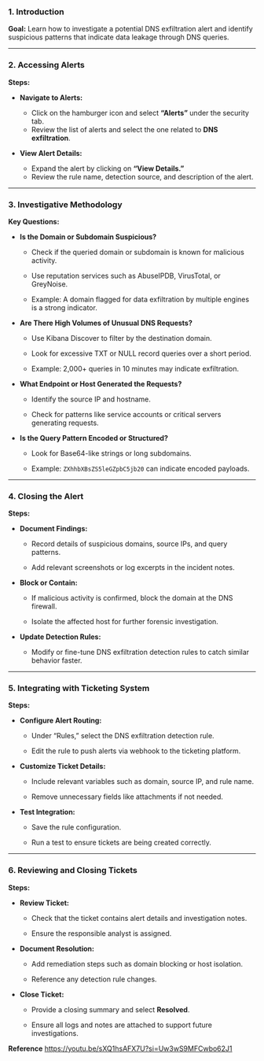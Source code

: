 ### 1. Introduction

**Goal:** Learn how to investigate a potential DNS exfiltration alert and identify suspicious patterns that indicate data leakage through DNS queries.

---

### 2. Accessing Alerts

**Steps:**

- **Navigate to Alerts:**
    
    - Click on the hamburger icon and select **“Alerts”** under the security tab.
    - Review the list of alerts and select the one related to **DNS exfiltration**.
    
- **View Alert Details:**
    
    - Expand the alert by clicking on **“View Details.”**
    - Review the rule name, detection source, and description of the alert.

---

### 3. Investigative Methodology

**Key Questions:**

- **Is the Domain or Subdomain Suspicious?**
    
    - Check if the queried domain or subdomain is known for malicious activity.
        
    - Use reputation services such as AbuseIPDB, VirusTotal, or GreyNoise.
        
    - Example: A domain flagged for data exfiltration by multiple engines is a strong indicator.
        
- **Are There High Volumes of Unusual DNS Requests?**
    
    - Use Kibana Discover to filter by the destination domain.
        
    - Look for excessive TXT or NULL record queries over a short period.
        
    - Example: 2,000+ queries in 10 minutes may indicate exfiltration.
        
- **What Endpoint or Host Generated the Requests?**
    
    - Identify the source IP and hostname.
        
    - Check for patterns like service accounts or critical servers generating requests.
        
- **Is the Query Pattern Encoded or Structured?**
    
    - Look for Base64-like strings or long subdomains.
        
    - Example: `ZXhhbXBsZS5leGZpbC5jb20` can indicate encoded payloads.
        

---

### 4. Closing the Alert

**Steps:**

- **Document Findings:**
    
    - Record details of suspicious domains, source IPs, and query patterns.
        
    - Add relevant screenshots or log excerpts in the incident notes.
        
- **Block or Contain:**
    
    - If malicious activity is confirmed, block the domain at the DNS firewall.
        
    - Isolate the affected host for further forensic investigation.
        
- **Update Detection Rules:**
    
    - Modify or fine-tune DNS exfiltration detection rules to catch similar behavior faster.
        

---

### 5. Integrating with Ticketing System

**Steps:**

- **Configure Alert Routing:**
    
    - Under “Rules,” select the DNS exfiltration detection rule.
        
    - Edit the rule to push alerts via webhook to the ticketing platform.
        
- **Customize Ticket Details:**
    
    - Include relevant variables such as domain, source IP, and rule name.
        
    - Remove unnecessary fields like attachments if not needed.
        
- **Test Integration:**
    
    - Save the rule configuration.
        
    - Run a test to ensure tickets are being created correctly.
        

---

### 6. Reviewing and Closing Tickets

**Steps:**

- **Review Ticket:**
    
    - Check that the ticket contains alert details and investigation notes.
        
    - Ensure the responsible analyst is assigned.
        
- **Document Resolution:**
    
    - Add remediation steps such as domain blocking or host isolation.
        
    - Reference any detection rule changes.
        
- **Close Ticket:**
    
    - Provide a closing summary and select **Resolved**.
        
    - Ensure all logs and notes are attached to support future investigations.

**Reference**
https://youtu.be/sXQ1hsAFX7U?si=Uw3wS9MFCwbo62J1